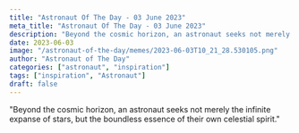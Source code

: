 ```yaml
---
title: "Astronaut Of The Day - 03 June 2023"
meta_title: "Astronaut Of The Day - 03 June 2023"
description: "Beyond the cosmic horizon, an astronaut seeks not merely the infinite expanse of stars, but the boundless essence of their own celestial spirit."
date: 2023-06-03
image: "/astronaut-of-the-day/memes/2023-06-03T10_21_28.530105.png"
author: "Astronaut of The Day"
categories: ["astronaut", "inspiration"]
tags: ["inspiration", "Astronaut"]
draft: false
---
```

"Beyond the cosmic horizon, an astronaut seeks not merely the infinite expanse of stars, but the boundless essence of their own celestial spirit."
        
